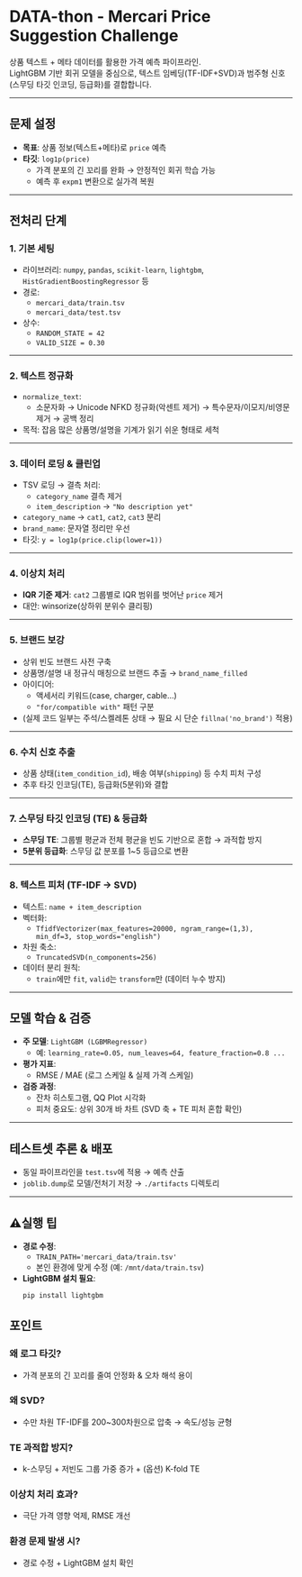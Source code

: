 # DATA-thon - Mercari Price Suggestion Challenge
상품 텍스트 + 메타 데이터를 활용한 가격 예측 파이프라인.  
LightGBM 기반 회귀 모델을 중심으로, 텍스트 임베딩(TF-IDF+SVD)과 범주형 신호(스무딩 타깃 인코딩, 등급화)를 결합합니다.

---

## 문제 설정
- **목표**: 상품 정보(텍스트+메타)로 `price` 예측  
- **타깃**: `log1p(price)`  
  - 가격 분포의 긴 꼬리를 완화 → 안정적인 회귀 학습 가능  
  - 예측 후 `expm1` 변환으로 실가격 복원

---

## 전처리 단계

### 1. 기본 세팅
- 라이브러리: `numpy`, `pandas`, `scikit-learn`, `lightgbm`, `HistGradientBoostingRegressor` 등
- 경로:  
  - `mercari_data/train.tsv`  
  - `mercari_data/test.tsv`  
- 상수:  
  - `RANDOM_STATE = 42`  
  - `VALID_SIZE = 0.30`

---

### 2. 텍스트 정규화
- `normalize_text`:  
  - 소문자화 → Unicode NFKD 정규화(악센트 제거) → 특수문자/이모지/비영문 제거 → 공백 정리
- 목적: 잡음 많은 상품명/설명을 기계가 읽기 쉬운 형태로 세척

---

### 3. 데이터 로딩 & 클린업
- TSV 로딩 → 결측 처리:
  - `category_name` 결측 제거
  - `item_description` → `"No description yet"`
- `category_name` → `cat1`, `cat2`, `cat3` 분리
- `brand_name`: 문자열 정리만 우선
- 타깃: `y = log1p(price.clip(lower=1))`

---

### 4. 이상치 처리
- **IQR 기준 제거**: `cat2` 그룹별로 IQR 범위를 벗어난 `price` 제거  
- 대안: winsorize(상하위 분위수 클리핑)

---

### 5. 브랜드 보강
- 상위 빈도 브랜드 사전 구축
- 상품명/설명 내 정규식 매칭으로 브랜드 추출 → `brand_name_filled`
- 아이디어:  
  - 액세서리 키워드(case, charger, cable…)  
  - `"for/compatible with"` 패턴 구분  
- (실제 코드 일부는 주석/스켈레톤 상태 → 필요 시 단순 `fillna('no_brand')` 적용)

---

### 6. 수치 신호 추출
- 상품 상태(`item_condition_id`), 배송 여부(`shipping`) 등 수치 피처 구성
- 추후 타깃 인코딩(TE), 등급화(5분위)와 결합

---

### 7. 스무딩 타깃 인코딩 (TE) & 등급화
- **스무딩 TE**: 그룹별 평균과 전체 평균을 빈도 기반으로 혼합 → 과적합 방지  
- **5분위 등급화**: 스무딩 값 분포를 1~5 등급으로 변환

---

### 8. 텍스트 피처 (TF-IDF → SVD)
- 텍스트: `name + item_description`
- 벡터화:  
  - `TfidfVectorizer(max_features=20000, ngram_range=(1,3), min_df=3, stop_words="english")`
- 차원 축소:  
  - `TruncatedSVD(n_components=256)`
- 데이터 분리 원칙:  
  - `train`에만 `fit`, `valid`는 `transform`만 (데이터 누수 방지)

---

## 모델 학습 & 검증

- **주 모델**: `LightGBM (LGBMRegressor)`  
  - 예: `learning_rate=0.05, num_leaves=64, feature_fraction=0.8 ...`
- **평가 지표**:  
  - RMSE / MAE (로그 스케일 & 실제 가격 스케일)
- **검증 과정**:  
  - 잔차 히스토그램, QQ Plot 시각화  
  - 피처 중요도: 상위 30개 바 차트 (SVD 축 + TE 피처 혼합 확인)

---

## 테스트셋 추론 & 배포
- 동일 파이프라인을 `test.tsv`에 적용 → 예측 산출
- `joblib.dump`로 모델/전처기 저장 → `./artifacts` 디렉토리

---

## ⚠실행 팁

- **경로 수정**:  
  - `TRAIN_PATH='mercari_data/train.tsv'`  
  - 본인 환경에 맞게 수정 (예: `/mnt/data/train.tsv`)
- **LightGBM 설치 필요**:  
  ```bash
  pip install lightgbm

## 포인트
### 왜 로그 타깃?
- 가격 분포의 긴 꼬리를 줄여 안정화 & 오차 해석 용이

### 왜 SVD?
- 수만 차원 TF-IDF를 200~300차원으로 압축 → 속도/성능 균형

### TE 과적합 방지?
- k-스무딩 + 저빈도 그룹 가중 증가 + (옵션) K-fold TE

### 이상치 처리 효과?
- 극단 가격 영향 억제, RMSE 개선

### 환경 문제 발생 시?
- 경로 수정 + LightGBM 설치 확인
